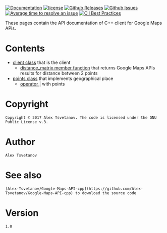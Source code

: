 [![Documentation](https://img.shields.io/badge/docs-doxygen-blue.svg)](http://nlohmann.github.io/json)
[![license](https://img.shields.io/badge/License-GPL%20v3-blue.svg)](https://github.com/Alex-Tsvetanov/Google-Maps-API-cpp/blob/master/LICENSE)
[![Github Releases](https://img.shields.io/github/release/Alex-Tsvetanov/Google-Maps-API-cpp.svg)](https://github.com/Alex-Tsvetanov/Google-Maps-API-cpp/releases)
[![Github Issues](https://img.shields.io/github/issues/Alex-Tsvetanov/Google-Maps-API-cpp.svg)](http://github.com/Alex-Tsvetanov/Google-Maps-API-cpp/issues)
[![Average time to resolve an issue](http://isitmaintained.com/badge/resolution/Alex-Tsvetanov/Google-Maps-API-cpp.svg)](http://isitmaintained.com/project/Alex-Tsvetanov/Google-Maps-API-cpp "Average time to resolve an issue")
[![CII Best Practices](https://bestpractices.coreinfrastructure.org/projects/980/badge)](https://bestpractices.coreinfrastructure.org/projects/980)

These pages contain the API documentation of C++ client for Google Maps APIs.

# Contents
* [client class](./a00047.html) that is the client
	* [distance_matrix member function](./a00047.html#ac6a0c1904a585c4eb930c17e3dcf2ce9) that returns Google Maps APIs results for distance between 2 points
* [points class](./a00063.html) that implements geographical place
	* [operator |](./a00039.html) with points

# Copyright
    Copyright © 2017 Alex Tsvetanov. The code is licensed under the GNU Public License v.3.

# Author
    Alex Tsvetanov

# See also
    [Alex-Tsvetanov/Google-Maps-API-cpp](https://github.com/Alex-Tsvetanov/Google-Maps-API-cpp) to download the source code

# Version
    1.0 

